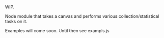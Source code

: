 WIP.

Node module that takes a canvas and performs various collection/statistical tasks on it.

Examples will come soon. Until then see exampls.js

